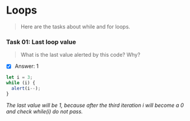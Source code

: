# Loops

> Here are the tasks about while and for loops.

 ### Task 01: Last loop value
 > What is the last value alerted by this code? Why?
 - [x] Answer: 1
```javascript
let i = 3;
while (i) {
  alert(i--);
}
```
_The last value will be 1, because after the third iteration i will become a 0 and check while(i) do not pass._